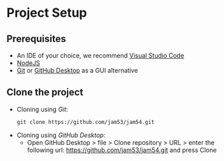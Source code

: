 # Project Setup

## Prerequisites
- An IDE of your choice, we recommend [Visual Studio Code](https://code.visualstudio.com/)
- [NodeJS](https://nodejs.org/)
- [Git](https://git-scm.com/downloads) or [GitHub Desktop](https://desktop.github.com/) as a GUI alternative

## Clone the project
- Cloning using *Git*:
    ```
    git clone https://github.com/jam53/jam54.git
    ```
- Cloning using *GitHub Desktop*:
    - Open GitHub Desktop > file > Clone repository > URL > enter the following url: https://github.com/jam53/jam54.git and press Clone
